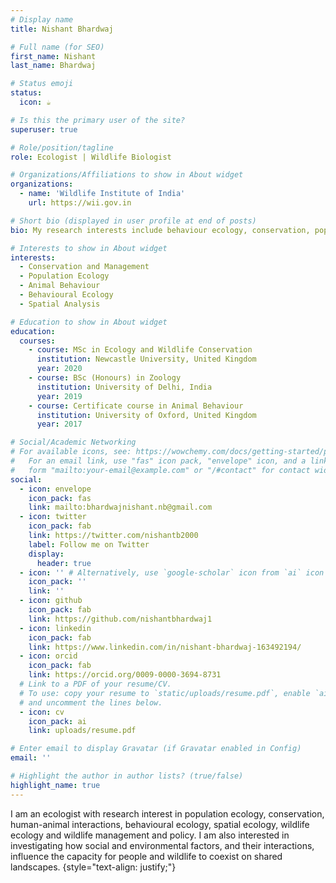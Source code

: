```yaml
---
# Display name
title: Nishant Bhardwaj

# Full name (for SEO)
first_name: Nishant
last_name: Bhardwaj

# Status emoji
status:
  icon: ☕️

# Is this the primary user of the site?
superuser: true

# Role/position/tagline
role: Ecologist | Wildlife Biologist

# Organizations/Affiliations to show in About widget
organizations:
  - name: 'Wildlife Institute of India'
    url: https://wii.gov.in

# Short bio (displayed in user profile at end of posts)
bio: My research interests include behaviour ecology, conservation, population ecology, management and policy

# Interests to show in About widget
interests:
  - Conservation and Management
  - Population Ecology 
  - Animal Behaviour
  - Behavioural Ecology
  - Spatial Analysis

# Education to show in About widget
education:
  courses:
    - course: MSc in Ecology and Wildlife Conservation
      institution: Newcastle University, United Kingdom
      year: 2020
    - course: BSc (Honours) in Zoology
      institution: University of Delhi, India
      year: 2019
    - course: Certificate course in Animal Behaviour
      institution: University of Oxford, United Kingdom
      year: 2017

# Social/Academic Networking
# For available icons, see: https://wowchemy.com/docs/getting-started/page-builder/#icons
#   For an email link, use "fas" icon pack, "envelope" icon, and a link in the
#   form "mailto:your-email@example.com" or "/#contact" for contact widget.
social:
  - icon: envelope
    icon_pack: fas
    link: mailto:bhardwajnishant.nb@gmail.com 
  - icon: twitter
    icon_pack: fab
    link: https://twitter.com/nishantb2000
    label: Follow me on Twitter
    display:
      header: true
  - icon: '' # Alternatively, use `google-scholar` icon from `ai` icon pack
    icon_pack: ''
    link: ''
  - icon: github
    icon_pack: fab
    link: https://github.com/nishantbhardwaj1
  - icon: linkedin
    icon_pack: fab
    link: https://www.linkedin.com/in/nishant-bhardwaj-163492194/ 
  - icon: orcid
    icon_pack: fab
    link: https://orcid.org/0009-0000-3694-8731
  # Link to a PDF of your resume/CV.
  # To use: copy your resume to `static/uploads/resume.pdf`, enable `ai` icons in `params.yaml`,
  # and uncomment the lines below.
  - icon: cv
    icon_pack: ai
    link: uploads/resume.pdf

# Enter email to display Gravatar (if Gravatar enabled in Config)
email: ''

# Highlight the author in author lists? (true/false)
highlight_name: true
---
```


I am an ecologist with research interest in population ecology, conservation, human-animal interactions, behavioural ecology, spatial ecology, wildlife ecology and wildlife management and policy. I am also interested in investigating how social and environmental factors, and their interactions, influence the capacity for people and wildlife to coexist on shared landscapes.
{style="text-align: justify;"}
